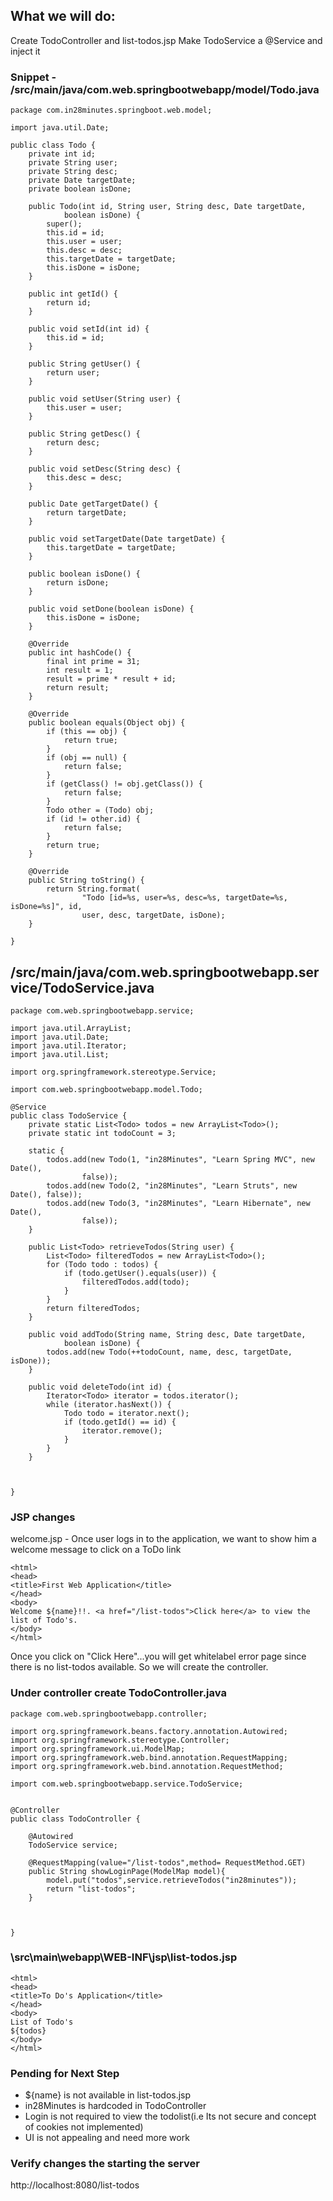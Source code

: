 
## What we will do:
Create TodoController and list-todos.jsp
Make TodoService a @Service and inject it


### Snippet - /src/main/java/com.web.springbootwebapp/model/Todo.java
```
package com.in28minutes.springboot.web.model;

import java.util.Date;

public class Todo {
    private int id;
    private String user;
    private String desc;
    private Date targetDate;
    private boolean isDone;

    public Todo(int id, String user, String desc, Date targetDate,
            boolean isDone) {
        super();
        this.id = id;
        this.user = user;
        this.desc = desc;
        this.targetDate = targetDate;
        this.isDone = isDone;
    }

    public int getId() {
        return id;
    }

    public void setId(int id) {
        this.id = id;
    }

    public String getUser() {
        return user;
    }

    public void setUser(String user) {
        this.user = user;
    }

    public String getDesc() {
        return desc;
    }

    public void setDesc(String desc) {
        this.desc = desc;
    }

    public Date getTargetDate() {
        return targetDate;
    }

    public void setTargetDate(Date targetDate) {
        this.targetDate = targetDate;
    }

    public boolean isDone() {
        return isDone;
    }

    public void setDone(boolean isDone) {
        this.isDone = isDone;
    }

    @Override
    public int hashCode() {
        final int prime = 31;
        int result = 1;
        result = prime * result + id;
        return result;
    }

    @Override
    public boolean equals(Object obj) {
        if (this == obj) {
            return true;
        }
        if (obj == null) {
            return false;
        }
        if (getClass() != obj.getClass()) {
            return false;
        }
        Todo other = (Todo) obj;
        if (id != other.id) {
            return false;
        }
        return true;
    }

    @Override
    public String toString() {
        return String.format(
                "Todo [id=%s, user=%s, desc=%s, targetDate=%s, isDone=%s]", id,
                user, desc, targetDate, isDone);
    }

}
```

## /src/main/java/com.web.springbootwebapp.service/TodoService.java

```
package com.web.springbootwebapp.service;

import java.util.ArrayList;
import java.util.Date;
import java.util.Iterator;
import java.util.List;

import org.springframework.stereotype.Service;

import com.web.springbootwebapp.model.Todo;

@Service
public class TodoService {
    private static List<Todo> todos = new ArrayList<Todo>();
    private static int todoCount = 3;

    static {
        todos.add(new Todo(1, "in28Minutes", "Learn Spring MVC", new Date(),
                false));
        todos.add(new Todo(2, "in28Minutes", "Learn Struts", new Date(), false));
        todos.add(new Todo(3, "in28Minutes", "Learn Hibernate", new Date(),
                false));
    }

    public List<Todo> retrieveTodos(String user) {
        List<Todo> filteredTodos = new ArrayList<Todo>();
        for (Todo todo : todos) {
            if (todo.getUser().equals(user)) {
                filteredTodos.add(todo);
            }
        }
        return filteredTodos;
    }

    public void addTodo(String name, String desc, Date targetDate,
            boolean isDone) {
        todos.add(new Todo(++todoCount, name, desc, targetDate, isDone));
    }

    public void deleteTodo(int id) {
        Iterator<Todo> iterator = todos.iterator();
        while (iterator.hasNext()) {
            Todo todo = iterator.next();
            if (todo.getId() == id) {
                iterator.remove();
            }
        }
    }



}
```

### JSP changes
welcome.jsp - Once user logs in to the application, we want to show him a welcome message to click on a ToDo link

```
<html>
<head>
<title>First Web Application</title>
</head>
<body>
Welcome ${name}!!. <a href="/list-todos">Click here</a> to view the list of Todo's.
</body>
</html>
```
Once you click on "Click Here"...you will get whitelabel error page since there is no list-todos available. So we will create the controller.

### Under controller create TodoController.java
```
package com.web.springbootwebapp.controller;

import org.springframework.beans.factory.annotation.Autowired;
import org.springframework.stereotype.Controller;
import org.springframework.ui.ModelMap;
import org.springframework.web.bind.annotation.RequestMapping;
import org.springframework.web.bind.annotation.RequestMethod;

import com.web.springbootwebapp.service.TodoService;


@Controller
public class TodoController {

	@Autowired
	TodoService service;
	
	@RequestMapping(value="/list-todos",method= RequestMethod.GET)	
	public String showLoginPage(ModelMap model){		
		model.put("todos",service.retrieveTodos("in28minutes"));
		return "list-todos";
	}
	
	
	
}
```

### \src\main\webapp\WEB-INF\jsp\list-todos.jsp
```
<html>
<head>
<title>To Do's Application</title>
</head>
<body>
List of Todo's
${todos}
</body>
</html>

```

### Pending for Next Step
- ${name} is not available in list-todos.jsp
- in28Minutes is hardcoded in TodoController
- Login is not required to view the todolist(i.e Its not secure and concept of cookies not implemented)
- UI is not appealing and need more work

### Verify changes the starting the server

http://localhost:8080/list-todos



